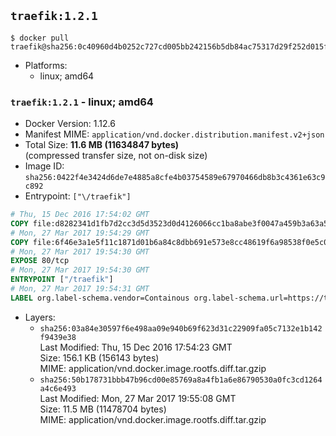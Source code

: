 ## `traefik:1.2.1`

```console
$ docker pull traefik@sha256:0c40960d4b0252c727cd005bb242156b5db84ac75317d29f252d015ff7af7491
```

-	Platforms:
	-	linux; amd64

### `traefik:1.2.1` - linux; amd64

-	Docker Version: 1.12.6
-	Manifest MIME: `application/vnd.docker.distribution.manifest.v2+json`
-	Total Size: **11.6 MB (11634847 bytes)**  
	(compressed transfer size, not on-disk size)
-	Image ID: `sha256:0422f4e3424d6de7e4885a8cfe4b03754589e67970466db8b3c4361e63c9c892`
-	Entrypoint: `["\/traefik"]`

```dockerfile
# Thu, 15 Dec 2016 17:54:02 GMT
COPY file:d8282341d1fb7d2cc3d5d3523d0d4126066cc1ba8abe3f0047a459b3a63a5653 in /etc/ssl/certs/ 
# Mon, 27 Mar 2017 19:54:29 GMT
COPY file:6f46e3a1e5f11c1871d01b6a84c8dbb691e573e8cc48619f6a98538f0e5c063d in / 
# Mon, 27 Mar 2017 19:54:30 GMT
EXPOSE 80/tcp
# Mon, 27 Mar 2017 19:54:30 GMT
ENTRYPOINT ["/traefik"]
# Mon, 27 Mar 2017 19:54:31 GMT
LABEL org.label-schema.vendor=Containous org.label-schema.url=https://traefik.io org.label-schema.name=Traefik org.label-schema.description=A modern reverse-proxy org.label-schema.version=v1.2.1 org.label-schema.docker.schema-version=1.0
```

-	Layers:
	-	`sha256:03a84e30597f6e498aa09e940b69f623d31c22909fa05c7132e1b142f9439e38`  
		Last Modified: Thu, 15 Dec 2016 17:54:23 GMT  
		Size: 156.1 KB (156143 bytes)  
		MIME: application/vnd.docker.image.rootfs.diff.tar.gzip
	-	`sha256:50b178731bbb47b96cd00e85769a8a4fb1a6e86790530a0fc3cd1264a4c6e493`  
		Last Modified: Mon, 27 Mar 2017 19:55:08 GMT  
		Size: 11.5 MB (11478704 bytes)  
		MIME: application/vnd.docker.image.rootfs.diff.tar.gzip
